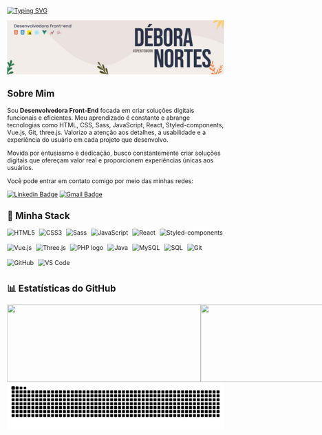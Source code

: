 [![Typing SVG](https://readme-typing-svg.herokuapp.com?lines=Ol%C3%A1%2C+seja+bem-vindo%28a%29+ao+meu+GitHub!&center=true&width=618&height=70&size=28&color=%23DB4277)](https://git.io/typing-svg)


![Capa LinkedIn](https://github.com/deboranortes/deboranortes/blob/main/capa-linkedin.jpg)

## Sobre Mim

Sou **Desenvolvedora Front-End** focada em criar soluções digitais funcionais e eficientes. Meu aprendizado é constante e abrange tecnologias como HTML, CSS, Sass, JavaScript, React, Styled-components, Vue.js, Git, three.js. Valorizo a atenção aos detalhes, a usabilidade e a experiência do usuário em cada projeto que desenvolvo.

Movida por entusiasmo e dedicação, busco constantemente criar soluções digitais que ofereçam valor real e proporcionem experiências únicas aos usuários.

Você pode entrar em contato comigo por meio das minhas redes:

[![Linkedin Badge](https://img.shields.io/badge/-Débora%20Nortes-0077B5?style=flat-square&logo=Linkedin&logoColor=white&link=https://www.linkedin.com/in/deboranortes/)](https://www.linkedin.com/in/deboranortes/)
[![Gmail Badge](https://img.shields.io/badge/-deborasouto2%40gmail.com-D14836?style=flat-square&logo=Gmail&logoColor=white&link=mailto:deborasouto2@gmail.com)](mailto:deborasouto2@gmail.com)

## 🚀 Minha Stack

<div style="display: flex; flex-wrap: wrap; gap: 10px; align-items: center">

  <!-- Front-End -->
  <img src="https://cdn.jsdelivr.net/gh/devicons/devicon/icons/html5/html5-original.svg" style="height: 25px;" alt="HTML5" />
  <img src="https://cdn.jsdelivr.net/gh/devicons/devicon/icons/css3/css3-original.svg" style="height: 25px;" alt="CSS3" />
  <img src="https://cdn.jsdelivr.net/gh/devicons/devicon/icons/sass/sass-original.svg" style="height: 25px;" alt="Sass" />
  <img src="https://cdn.jsdelivr.net/gh/devicons/devicon/icons/javascript/javascript-plain.svg" style="height: 25px;" alt="JavaScript" />
  <img src="https://cdn.jsdelivr.net/gh/devicons/devicon/icons/react/react-original.svg" style="height: 25px;" alt="React" />
  <img src="https://raw.githubusercontent.com/styled-components/brand/master/styled-components.png" style="height: 25px;" alt="Styled-components" />
  <img src="https://cdn.jsdelivr.net/gh/devicons/devicon/icons/vuejs/vuejs-original.svg" style="height: 25px;" alt="Vue.js" />
  <img src="https://cdn.jsdelivr.net/gh/devicons/devicon/icons/threejs/threejs-original.svg" style="height: 25px;" alt="Three.js" />

  <!-- Back-End e Banco de Dados -->
  <img src="https://raw.githubusercontent.com/abrahamcalf/programming-languages-logos/master/src/php/php.svg" style="height: 25px;" alt="PHP logo" />
  <img src="https://cdn.jsdelivr.net/gh/devicons/devicon/icons/java/java-original.svg" style="height: 25px;" alt="Java" />
  <img src="https://cdn.jsdelivr.net/gh/devicons/devicon/icons/mysql/mysql-original.svg" style="height: 25px;" alt="MySQL" />
  <img src="https://www.svgrepo.com/show/331760/sql-database-generic.svg" style="height: 25px;" alt="SQL" />

  <!-- Ferramentas -->
  <img src="https://cdn.jsdelivr.net/gh/devicons/devicon/icons/git/git-original.svg" style="height: 25px;" alt="Git" />
  <img src="https://raw.githubusercontent.com/marwin1991/profile-technology-icons/main/icons/github.png" style="height: 25px;" alt="GitHub" />
  <img src="https://cdn.jsdelivr.net/gh/devicons/devicon/icons/vscode/vscode-original.svg" style="height: 25px;" alt="VS Code" />

</div>


## 📊 Estatísticas do GitHub

<div style="display: flex; gap: 0px; justify-content: start;">
  <img src="https://github-readme-stats.vercel.app/api/top-langs/?username=deboranortes&layout=compact&langs_count=7&theme=dracula" style="height: 180px; width: 450px;" />
  <img src="https://github-readme-stats.vercel.app/api?username=deboranortes&show_icons=true&theme=dracula" style="height: 180px; width: 450px;" />
</div>





<picture>
  <source media="(prefers-color-scheme: dark)" srcset="https://raw.githubusercontent.com/deboranortes/deboranortes/output/github-contribution-grid-snake-dark.svg">
  <source media="(prefers-color-scheme: light)" srcset="https://raw.githubusercontent.com/deboranortes/deboranortes/output/github-contribution-grid-snake.svg">
  <img alt="github contribution grid snake animation" src="https://raw.githubusercontent.com/deboranortes/deboranortes/output/github-contribution-grid-snake.svg">
  
</picture>

